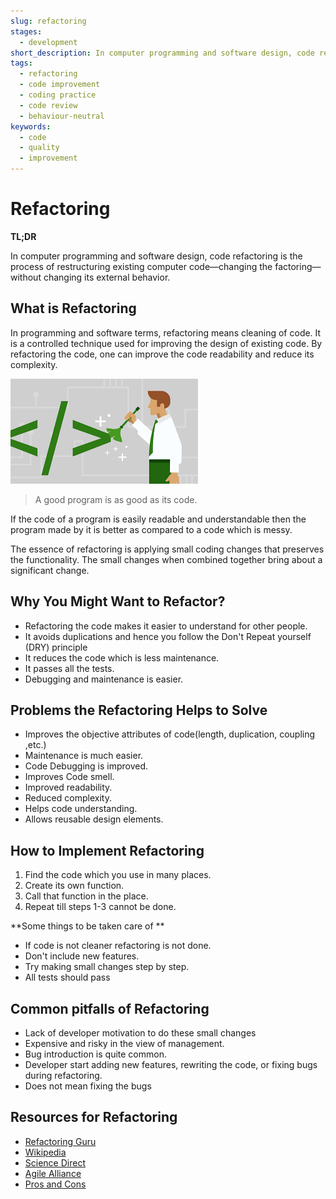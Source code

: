 ```yaml
---
slug: refactoring
stages:
  - development
short_description: In computer programming and software design, code refactoring is the process of restructuring existing computer code—changing the factoring—without changing its external behavior.
tags:
  - refactoring
  - code improvement
  - coding practice
  - code review
  - behaviour-neutral
keywords:
  - code
  - quality
  - improvement
---
```


# Refactoring

**TL;DR**

In computer programming and software design, code refactoring is the process of restructuring existing computer code—changing the factoring—without changing its external behavior.

## What is Refactoring

In programming and software terms, refactoring means cleaning of code. It is a controlled technique used for improving the design of existing code. By refactoring the code, one can improve the code readability and reduce its complexity.

![Refactoring](/files/refactoring.png)

> A good program is as good as its code.

If the code of a program is easily readable and understandable then the program made by it is better as compared to a code which is messy.

The essence of refactoring is applying small coding changes that preserves the functionality. The small changes when combined together bring about a significant change.

## Why You Might Want to Refactor?

- Refactoring the code makes it easier to understand for other people.
- It avoids duplications and hence you follow the Don't Repeat yourself (DRY) principle
- It reduces the code which is less maintenance.
- It passes all the tests.
- Debugging and maintenance is easier.

## Problems the Refactoring Helps to Solve

- Improves the objective attributes of code(length, duplication, coupling ,etc.)
- Maintenance is much easier.
- Code Debugging is improved.
- Improves Code smell.
- Improved readability.
- Reduced complexity.
- Helps code understanding.
- Allows reusable design elements.

## How to Implement Refactoring

1. Find the code which you use in many places.
2. Create its own function.
3. Call that function in the place.
4. Repeat till steps 1-3 cannot be done.

**Some things to be taken care of **

- If code is not cleaner refactoring is not done.
- Don't include new features.
- Try making small changes step by step. 
- All tests should pass

## Common pitfalls of Refactoring

- Lack of developer motivation to do these small changes
- Expensive and risky in the view of management.
- Bug introduction is quite common.
- Developer start adding new features, rewriting the code, or fixing bugs during refactoring.
- Does not mean fixing the bugs

## Resources for Refactoring

- [Refactoring Guru](https://refactoring.guru/refactoring)
- [Wikipedia](https://en.wikipedia.org/wiki/Code_refactoring)
- [Science Direct](https://www.sciencedirect.com/topics/computer-science/refactoring)
- [Agile Alliance](https://www.agilealliance.org/glossary/refactoring)
- [Pros and Cons](https://www.c-sharpcorner.com/article/pros-and-cons-of-code-refactoring/)
